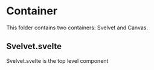 # Container

This folder contains two containers: Svelvet and Canvas.

## Svelvet.svelte

Svelvet.svelte is the top level component
